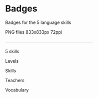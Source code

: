 # Badges
Badges for the 5 language skills

PNG files 833x833px 72ppi

————————————————————

5 skills


Levels


Skills


Teachers


Vocabulary
